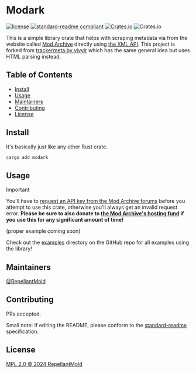 # Modark

[![license](https://img.shields.io/github/license/repellantmold/modark?style=plastic)](LICENSE)
[![standard-readme compliant](https://img.shields.io/badge/standard--readme-OK-green.svg?style=plastic)](https://github.com/RichardLitt/standard-readme)
[![Crates.io](https://img.shields.io/crates/v/modark?style=plastic)](https://crates.io/crates/modark)
![Crates.io](https://img.shields.io/crates/d/modark?style=plastic)

This is a simple library crate that helps with scraping metadata via from the website called [Mod Archive](https://modarchive.org) directly using [the XML API](https://modarchive.org/index.php?xml-api).
This project is forked from [trackermeta by vivyir](https://github.com/vivyir/trackermeta) which has the same general idea but uses HTML parsing instead.

## Table of Contents

- [Install](#install)
- [Usage](#Usage)
- [Maintainers](#maintainers)
- [Contributing](#contributing)
- [License](#license)

## Install

It's basically just like any other Rust crate.

```sh
cargo add modark
```

## Usage

> [!IMPORTANT]
> You'll have to [request an API key from the Mod Archive forums](https://modarchive.org/forums/index.php?topic=1950.0) before you attempt to use this crate, otherwise you'll always get an invalid request error. **Please be sure to also donate to [the Mod Archive's hosting fund](https://www.paypal.com/cgi-bin/webscr?cmd=_s-xclick&hosted_button_id=28NK9DJQRRNGJ) if you use this for any significant amount of time!**

(proper example coming soon)

Check out the [examples](examples) directory on the GitHub repo for all examples using the library!

## Maintainers

[@RepellantMold](https://github.com/RepellantMold)

## Contributing

PRs accepted.

Small note: If editing the README, please conform to the
[standard-readme](https://github.com/RichardLitt/standard-readme) specification.

## License

[MPL 2.0 © 2024 RepellantMold](LICENSE)
